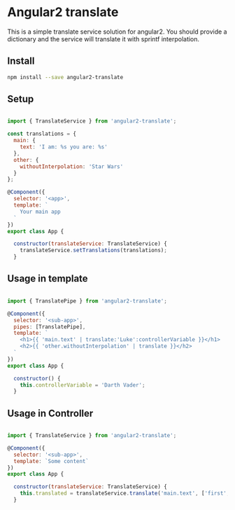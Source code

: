 # Angular2 translate

This is a simple translate service solution for angular2. You should provide a dictionary and the service will translate it with sprintf interpolation.

Install
---------

```bash
npm install --save angular2-translate
```
Setup
---------

```javascript

import { TranslateService } from 'angular2-translate';

const translations = {
  main: {
    text: 'I am: %s you are: %s'
  },
  other: {
    withoutInterpolation: 'Star Wars'
  }
};

@Component({
  selector: '<app>',
  template: `
    Your main app
  `
})
export class App {

  constructor(translateService: TranslateService) {
    translateService.setTranslations(translations);
  }
```

Usage in template
---------

```javascript

import { TranslatePipe } from 'angular2-translate';

@Component({
  selector: '<sub-app>',
  pipes: [TranslatePipe],
  template: `
    <h1>{{ 'main.text' | translate:'Luke':controllerVariable }}</h1>
    <h2>{{ 'other.withoutInterpolation' | translate }}</h2>
  `
})
export class App {

  constructor() {
    this.controllerVariable = 'Darth Vader';
  }
```

Usage in Controller
---------

```javascript

import { TranslateService } from 'angular2-translate';

@Component({
  selector: '<sub-app>',
  template: `Some content`
})
export class App {

  constructor(translateService: TranslateService) {
    this.translated = translateService.translate('main.text', ['first', 'second']);
  }
```
